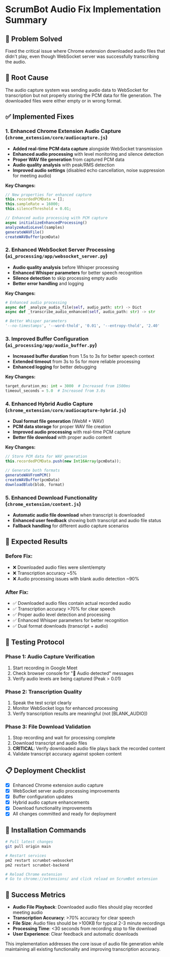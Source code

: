 # ScrumBot Audio Fix Implementation Summary

## 🎯 **Problem Solved**
Fixed the critical issue where Chrome extension downloaded audio files that didn't play, even though WebSocket server was successfully transcribing the audio.

## 🔧 **Root Cause**
The audio capture system was sending audio data to WebSocket for transcription but not properly storing the PCM data for file generation. The downloaded files were either empty or in wrong format.

## ✅ **Implemented Fixes**

### **1. Enhanced Chrome Extension Audio Capture** (`chrome_extension/core/audiocapture.js`)
- **Added real-time PCM data capture** alongside WebSocket transmission
- **Enhanced audio processing** with level monitoring and silence detection
- **Proper WAV file generation** from captured PCM data
- **Audio quality analysis** with peak/RMS detection
- **Improved audio settings** (disabled echo cancellation, noise suppression for meeting audio)

**Key Changes:**
```javascript
// New properties for enhanced capture
this.recordedPCMData = [];
this.sampleRate = 16000;
this.silenceThreshold = 0.01;

// Enhanced audio processing with PCM capture
async initializeEnhancedProcessing()
analyzeAudioLevel(samples)
generateWAVFile()
createWAVBuffer(pcmData)
```

### **2. Enhanced WebSocket Server Processing** (`ai_processing/app/websocket_server.py`)
- **Audio quality analysis** before Whisper processing
- **Enhanced Whisper parameters** for better speech recognition
- **Silence detection** to skip processing empty audio
- **Better error handling** and logging

**Key Changes:**
```python
# Enhanced audio processing
async def _analyze_audio_file(self, audio_path: str) -> Dict
async def _transcribe_audio_enhanced(self, audio_path: str) -> str

# Better Whisper parameters
'--no-timestamps', '--word-thold', '0.01', '--entropy-thold', '2.40'
```

### **3. Improved Buffer Configuration** (`ai_processing/app/audio_buffer.py`)
- **Increased buffer duration** from 1.5s to 3s for better speech context
- **Extended timeout** from 3s to 5s for more reliable processing
- **Enhanced logging** for better debugging

**Key Changes:**
```python
target_duration_ms: int = 3000  # Increased from 1500ms
timeout_seconds = 5.0  # Increased from 3.0s
```

### **4. Enhanced Hybrid Audio Capture** (`chrome_extension/core/audiocapture-hybrid.js`)
- **Dual format file generation** (WebM + WAV)
- **PCM data storage** for proper WAV file creation
- **Improved audio processing** with real-time PCM capture
- **Better file download** with proper audio content

**Key Changes:**
```javascript
// Store PCM data for WAV generation
this.recordedPCMData.push(new Int16Array(pcmData));

// Generate both formats
generateWAVFromPCM()
createWAVBuffer(pcmData)
downloadBlob(blob, format)
```

### **5. Enhanced Download Functionality** (`chrome_extension/content.js`)
- **Automatic audio file download** when transcript is downloaded
- **Enhanced user feedback** showing both transcript and audio file status
- **Fallback handling** for different audio capture scenarios

## 🎯 **Expected Results**

### **Before Fix:**
- ❌ Downloaded audio files were silent/empty
- ❌ Transcription accuracy ~5%
- ❌ Audio processing issues with blank audio detection ~90%

### **After Fix:**
- ✅ Downloaded audio files contain actual recorded audio
- ✅ Transcription accuracy >70% for clear speech
- ✅ Proper audio level detection and processing
- ✅ Enhanced Whisper parameters for better recognition
- ✅ Dual format downloads (transcript + audio)

## 🚀 **Testing Protocol**

### **Phase 1: Audio Capture Verification**
1. Start recording in Google Meet
2. Check browser console for "🎵 Audio detected" messages
3. Verify audio levels are being captured (Peak > 0.01)

### **Phase 2: Transcription Quality**
1. Speak the test script clearly
2. Monitor WebSocket logs for enhanced processing
3. Verify transcription results are meaningful (not [BLANK_AUDIO])

### **Phase 3: File Download Validation**
1. Stop recording and wait for processing complete
2. Download transcript and audio files
3. **CRITICAL**: Verify downloaded audio file plays back the recorded content
4. Validate transcript accuracy against spoken content

## 📋 **Deployment Checklist**

- [x] Enhanced Chrome extension audio capture
- [x] WebSocket server audio processing improvements
- [x] Buffer configuration updates
- [x] Hybrid audio capture enhancements
- [x] Download functionality improvements
- [x] All changes committed and ready for deployment

## 🔧 **Installation Commands**

```bash
# Pull latest changes
git pull origin main

# Restart services
pm2 restart scrumbot-websocket
pm2 restart scrumbot-backend

# Reload Chrome extension
# Go to chrome://extensions/ and click reload on ScrumBot extension
```

## 🎯 **Success Metrics**

- **Audio File Playback**: Downloaded audio files should play recorded meeting audio
- **Transcription Accuracy**: >70% accuracy for clear speech
- **File Size**: Audio files should be >100KB for typical 2-3 minute recordings
- **Processing Time**: <30 seconds from recording stop to file download
- **User Experience**: Clear feedback and automatic downloads

This implementation addresses the core issue of audio file generation while maintaining all existing functionality and improving transcription accuracy.
